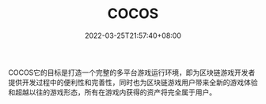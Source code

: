 ﻿---
weight: 
title: "COCOS"
description: "COCOS它的目标是打造一个完整的多平台游戏运行环境，即为区块链游戏开发者提供开发过程中的便利性和完善性，同时也为区块链游戏用户带来全新的游戏体验和超越以往的游戏形态，所有..."
date: 2022-03-25T21:57:40+08:00
lastmod: 2022-03-25T16:45:40+08:00
draft: false
authors: ["Metabd"]
featuredImage: "cocos.webp"
link: ""
tags: ["数字代币","COCOS"]
categories: ["navigation"]
navigation: ["数字代币"]
lightgallery: true
toc: true
pinned: false
recommend: false
recommend1: false
---
COCOS它的目标是打造一个完整的多平台游戏运行环境，即为区块链游戏开发者提供开发过程中的便利性和完善性，同时也为区块链游戏用户带来全新的游戏体验和超越以往的游戏形态，所有在游戏内获得的资产将完全属于用户。
